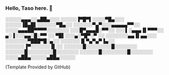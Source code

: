 ### Hello, Taso here. 👋

<!--
**Skqwiggl/Skqwiggl** is a ✨ _special_ ✨ repository because its `README.md` (this file) appears on your GitHub profile.

Autobiography: 

A little bit about myself...

- 🔭 I’m currently working on Homework/School Work, and a Disc.py Bot, and additional projects concomitantly.
- 🌱 I’m currently learning Py.
- 👯 I’m looking to collaborate my Disc Bot, although I can do it myself, I'm happy for anyone to join, you're welcome; Although I am relatively new to Disc.py and py itself I'm still making progress. As said anyone can join, I'm happy, but I'm working at a slow rate as I've been procrastinating lately. 😩
- 🤔 I’m looking for help with learning py and various other programming languages such as HTML, JS.
- 💬 Ask me about anything really.
- 📫 How to reach me: 
  • Skqwiggl#0001; Discord - Status: (Active)
  • tasomavromatidis; Instagram, https://www.instagram.com/tasomavromatidis/ - Status: (Dormant)
- 😄 Gender: Male
- 🎩 Pronouns: He/Him, Male/Masculine
- 🎂 Age: 15
- ⚡ Fun fact: I'm from 3 continents
-->
░░░░░▄▄▄░░▄██▄░░░ 
░░░░░▐▀█▀▌░░░░▀█▄░░░ 
░░░░░▐█▄█▌░░░░░░▀█▄░░ 
░░░░░░▀▄▀░░░▄▄▄▄▄▀▀░░ 
░░░░▄▄▄██▀▀▀▀░░░░░░░ 
░░░█▀▄▄▄█░▀▀░░ 
░░░▌░▄▄▄▐▌▀▀▀░░
▄░▐░░░▄▄░█░▀▀ ░░
▀█▌░░░▄░▀█▀░▀ ░░
░░░░░░░▄▄▐▌▄▄░░░ 
░░░░░░░▀███▀█░▄░░ 
░░░░░░▐▌▀▄▀▄▀▐▄░░ 
░░░░░░▐▀░░░░░░▐▌░░ 
░░░░░░█░░░░░░░░█░░░░░░░
░░░░░░█░░░░░░░░█░░░░░░░
░░░░░░█░░░░░░░░█░░░░░░░
░░░░▄██▄░░░░░▄██▄░░░░░

(Template Provided by GitHub)
